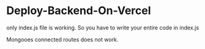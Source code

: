 # Deploy-Backend-On-Vercel
only index.js file is working.
So you have to write your entire code in index.js

Mongooes connected routes does not work.
